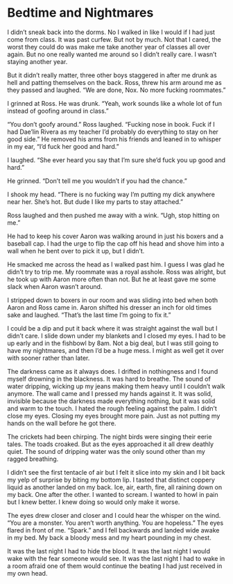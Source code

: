 # Bedtime and Nightmares

I didn’t sneak back into the dorms. No I walked in like I would if I had just come from class. It was past curfew. But not by much. Not that I cared, the worst they could do was make me take another year of classes all over again. But no one really wanted me around so I didn’t really care. I wasn’t staying another year.

But it didn’t really matter, three other boys staggered in after me drunk as hell and patting themselves on the back. Ross, threw his arm around me as they passed and laughed. “We are done, Nox. No more fucking roommates.”

I grinned at Ross. He was drunk. “Yeah, work sounds like a whole lot of fun instead of goofing around in class.”

“You don’t goofy around.” Ross laughed. “Fucking nose in book. Fuck if I had Dae’lin Rivera as my teacher I’d probably do everything to stay on her good side.” He removed his arms from his friends and leaned in to whisper in my ear, “I’d fuck her good and hard.”

I laughed. “She ever heard you say that I’m sure she’d fuck you up good and hard.”

He grinned. “Don’t tell me you wouldn’t if you had the chance.”

I shook my head. “There is no fucking way I’m putting my dick anywhere near her. She’s hot. But dude I like my parts to stay attached.”

Ross laughed and then pushed me away with a wink. “Ugh, stop hitting on me.”

He had to keep his cover Aaron was walking around in just his boxers and a baseball cap. I had the urge to flip the cap off his head and shove him into a wall when he bent over to pick it up, but I didn’t.

He smacked me across the head as I walked past him. I guess I was glad he didn’t try to trip me. My roommate was a royal asshole. Ross was alright, but he took up with Aaron more often than not. But he at least gave me some slack when Aaron wasn’t around.

I stripped down to boxers in our room and was sliding into bed when both Aaron and Ross came in. Aaron shifted his dresser an inch for old times sake and laughed. “That’s the last time I’m going to fix it.”

I could be a dip and put it back where it was straight against the wall but I didn’t care. I slide down under my blankets and I closed my eyes. I had to be up early and in the fishbowl by 8am. Not a big deal, but I was still going to have my nightmares, and then I’d be a huge mess. I might as well get it over with sooner rather than later.

The darkness came as it always does. I drifted in nothingness and I found myself drowning in the blackness. It was hard to breathe. The sound of water dripping, wicking up my jeans making them heavy until I couldn’t walk anymore. The wall came and I pressed my hands against it. It was solid, invisible because the darkness made everything nothing, but it was solid and warm to the touch. I hated the rough feeling against the palm. I didn’t close my eyes. Closing my eyes brought more pain. Just as not putting my hands on the wall before he got there.

The crickets had been chirping. The night birds were singing their eerie tales. The toads croaked. But as the eyes approached it all drew deathly quiet. The sound of dripping water was the only sound other than my ragged breathing.

I didn’t see the first tentacle of air but I felt it slice into my skin and I bit back my yelp of surprise by biting my bottom lip. I tasted that distinct coppery liquid as another landed on my back. Ice, air, earth, fire, all raining down on my back. One after the other. I wanted to scream. I wanted to howl in pain but I knew better. I knew doing so would only make it worse.

The eyes drew closer and closer and I could hear the whisper on the wind. “You are a monster. You aren’t worth anything. You are hopeless.” The eyes flared in front of me. “Spark.” and I fell backwards and landed wide awake in my bed. My back a bloody mess and my heart pounding in my chest.

It was the last night I had to hide the blood. It was the last night I would wake with the fear someone would see. It was the last night I had to wake in a room afraid one of them would continue the beating I had just received in my own head.

